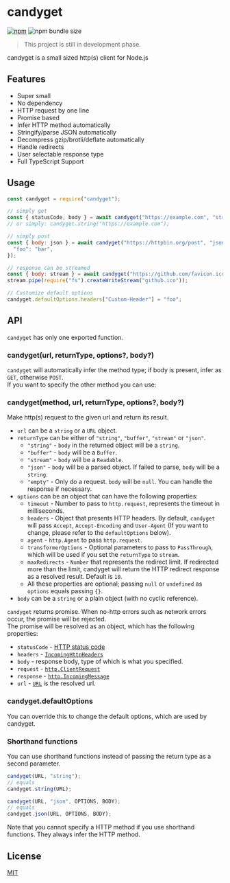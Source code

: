 # candyget
[![npm](https://img.shields.io/npm/v/candyget)](https://www.npmjs.com/package/candyget)
![npm bundle size](https://img.shields.io/bundlephobia/minzip/candyget)
> This project is still in development phase.

candyget is a small sized http(s) client for Node.js

## Features

- Super small
- No dependency
- HTTP request by one line
- Promise based
- Infer HTTP method automatically
- Stringify/parse JSON automatically
- Decompress gzip/brotli/deflate automatically
- Handle redirects
- User selectable response type
- Full TypeScript Support

## Usage
```js
const candyget = require("candyget");

// simply get 
const { statusCode, body } = await candyget("https://example.com", "string");
// or simply: candyget.string("https://example.com");

// simply post
const { body: json } = await candyget("https://httpbin.org/post", "json", null, {
  "foo": "bar",
});

// response can be streamed
const { body: stream } = await candyget("https://github.com/favicon.ico", "stream");
stream.pipe(require("fs").createWriteStream("github.ico"));

// Customize default options
candyget.defaultOptions.headers["Custom-Header"] = "foo";
```

## API
`candyget` has only one exported function.

### candyget(url, returnType, options?, body?)

`candyget` will automatically infer the method type; if body is present, infer as `GET`, otherwise `POST`.  
If you want to specify the other method you can use:

### candyget(method, url, returnType, options?, body?)

Make http(s) request to the given url and return its result.  
* `url` can be a `string` or a `URL` object.
* `returnType` can be either of `"string"`, `"buffer"`, `"stream"` or `"json"`.
  * `"string"` - `body` in the returned object will be a `string`.
  * `"buffer"` - `body` will be a `Buffer`.
  * `"stream"` - `body` will be a `Readable`.
  * `"json"` - `body` will be a parsed object. If failed to parse, `body` will be a `string`.
  * `"empty"` - Only do a request. `body` will be `null`. You can handle the response if necessary.
* `options` can be an object that can have the following properties:
  * `timeout` - Number to pass to `http.request`, represents the timeout in milliseconds.
  * `headers` - Object that presents HTTP headers. By default, `candyget` will pass `Accept`, `Accept-Encoding` and `User-Agent` (If you want to change, please refer to the `defaultOptions` below).
  * `agent` - `http.Agent` to pass `http.request`.
  * `transformerOptions` - Optional parameters to pass to `PassThrough`, which will be used if you set the `returnType` to `stream`.
  * `maxRedirects` - `Number` that represents the redirect limit. If redirected more than the limit, candyget will return the HTTP redirect response as a resolved result. Default is `10`.
  * All these properties are optional; passing `null` or `undefined` as `options` equals passing `{}`.
* `body` can be a `string` or a plain object (with no cyclic reference).

`candyget` returns promise. When no-http errors such as network errors occur, the promise will be rejected.  
The promise will be resolved as an object, which has the following properties:
* `statusCode` - [HTTP status code](https://developer.mozilla.org/docs/Web/HTTP/Status)
* `headers` - [`IncomingHttpHeaders`](https://microsoft.github.io/PowerBI-JavaScript/interfaces/_node_modules__types_node_http_d_._http_.incominghttpheaders.html)
* `body` - response body, type of which is what you specified.
* `request` - [`http.ClientRequest`](https://nodejs.org/api/http.html#class-httpclientrequest)
* `response` - [`http.IncomingMessage`](https://nodejs.org/api/http.html#class-httpincomingmessage)
* `url` - [`URL`](https://developer.mozilla.org/ja/docs/Web/API/URL) is the resolved url.

### candyget.defaultOptions

You can override this to change the default options, which are used by candyget.

### Shorthand functions

You can use shorthand functions instead of passing the return type as a second parameter.
```js
candyget(URL, "string");
// equals
candyget.string(URL);

candyget(URL, "json", OPTIONS, BODY);
// equals
candyget.json(URL, OPTIONS, BODY);
```
Note that you cannot specify a HTTP method if you use shorthand functions. They always infer the HTTP method.

## License
[MIT](LICENSE)
